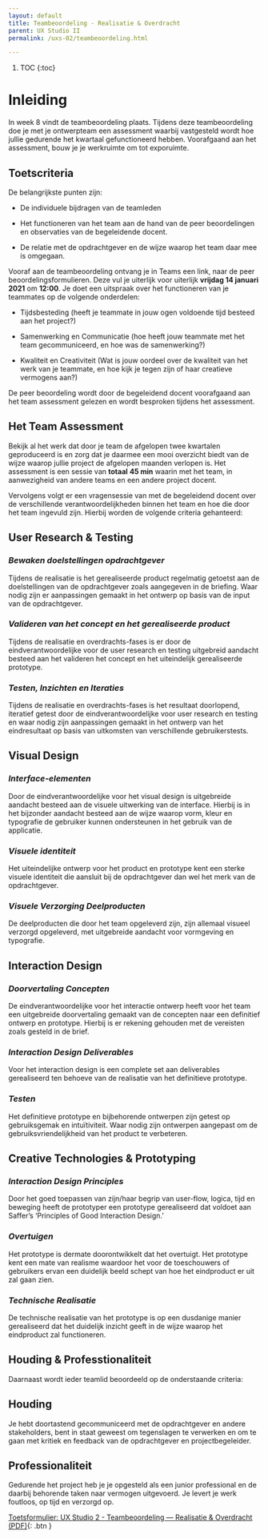 ```yaml
---
layout: default
title: Teambeoordeling - Realisatie & Overdracht
parent: UX Studio II
permalink: /uxs-02/teambeoordeling.html

---
```


1. TOC
{:toc}

# Inleiding

In week 8 vindt de teambeoordeling plaats. Tijdens deze teambeoordeling
doe je met je ontwerpteam een assessment waarbij vastgesteld wordt hoe
jullie gedurende het kwartaal gefunctioneerd hebben. Voorafgaand aan het
assessment, bouw je je werkruimte om tot exporuimte.

## Toetscriteria

De belangrijkste punten zijn:

-   De individuele bijdragen van de teamleden

-   Het functioneren van het team aan de hand van de peer beoordelingen
    en observaties van de begeleidende docent.

-   De relatie met de opdrachtgever en de wijze waarop het team daar mee
    is omgegaan.

Vooraf aan de teambeoordeling ontvang je in Teams een link, naar de peer
beoordelingsformulieren. Deze vul je uiterlijk voor uiterlijk **vrijdag
14 januari 2021** om **12:00**. Je doet een uitspraak over het
functioneren van je teammates op de volgende onderdelen:

-   Tijdsbesteding (heeft je teammate in jouw ogen voldoende tijd
    besteed aan het project?)

-   Samenwerking en Communicatie (hoe heeft jouw teammate met het team
    gecommuniceerd, en hoe was de samenwerking?)

-   Kwaliteit en Creativiteit (Wat is jouw oordeel over de kwaliteit van
    het werk van je teammate, en hoe kijk je tegen zijn of haar
    creatieve vermogens aan?)

De peer beoordeling wordt door de begeleidend docent voorafgaand aan het
team assessment gelezen en wordt besproken tijdens het assessment.

## Het Team Assessment

Bekijk al het werk dat door je team de afgelopen twee kwartalen
geproduceerd is en zorg dat je daarmee een mooi overzicht biedt van de
wijze waarop jullie project de afgelopen maanden verlopen is. Het
assessment is een sessie van **totaal** **45 min** waarin met het team,
in aanwezigheid van andere teams en een andere project docent.

Vervolgens volgt er een vragensessie van met de begeleidend docent over
de verschillende verantwoordelijkheden binnen het team en hoe die door
het team ingevuld zijn. Hierbij worden de volgende criteria gehanteerd:

## 

## User Research & Testing

### *Bewaken doelstellingen opdrachtgever*

Tijdens de realisatie is het gerealiseerde product regelmatig getoetst
aan de doelstellingen van de opdrachtgever zoals aangegeven in de
briefing. Waar nodig zijn er aanpassingen gemaakt in het ontwerp op
basis van de input van de opdrachtgever.

### *Valideren van het concept en het gerealiseerde product*

Tijdens de realisatie en overdrachts-fases is er door de
eindverantwoordelijke voor de user research en testing uitgebreid
aandacht besteed aan het valideren het concept en het uiteindelijk
gerealiseerde prototype.

### *Testen, Inzichten en Iteraties*

Tijdens de realisatie en overdrachts-fases is het resultaat doorlopend,
iteratief getest door de eindverantwoordelijke voor user research en
testing en waar nodig zijn aanpassingen gemaakt in het ontwerp van het
eindresultaat op basis van uitkomsten van verschillende gebruikerstests.

## Visual Design

### *Interface-elementen*

Door de eindverantwoordelijke voor het visual design is uitgebreide
aandacht besteed aan de visuele uitwerking van de interface. Hierbij is
in het bijzonder aandacht besteed aan de wijze waarop vorm, kleur en
typografie de gebruiker kunnen ondersteunen in het gebruik van de
applicatie.

### *Visuele identiteit*

Het uiteindelijke ontwerp voor het product en prototype kent een sterke
visuele identiteit die aansluit bij de opdrachtgever dan wel het merk
van de opdrachtgever.

### *Visuele Verzorging Deelproducten*

De deelproducten die door het team opgeleverd zijn, zijn allemaal
visueel verzorgd opgeleverd, met uitgebreide aandacht voor vormgeving en
typografie.

## Interaction Design

### *Doorvertaling Concepten*

De eindverantwoordelijke voor het interactie ontwerp heeft voor het team
een uitgebreide doorvertaling gemaakt van de concepten naar een
definitief ontwerp en prototype. Hierbij is er rekening gehouden met de
vereisten zoals gesteld in de brief.

### *Interaction Design Deliverables*

Voor het interaction design is een complete set aan deliverables
gerealiseerd ten behoeve van de realisatie van het definitieve
prototype.

### *Testen*

Het definitieve prototype en bijbehorende ontwerpen zijn getest op
gebruiksgemak en intuïtiviteit. Waar nodig zijn ontwerpen aangepast om
de gebruiksvriendelijkheid van het product te verbeteren.

## Creative Technologies & Prototyping

### *Interaction Design Principles*

Door het goed toepassen van zijn/haar begrip van user-flow, logica, tijd
en beweging heeft de prototyper een prototype gerealiseerd dat voldoet
aan Saffer’s ‘Principles of Good Interaction Design.’

### *Overtuigen*

Het prototype is dermate doorontwikkelt dat het overtuigt. Het prototype
kent een mate van realisme waardoor het voor de toeschouwers of
gebruikers ervan een duidelijk beeld schept van hoe het eindproduct er
uit zal gaan zien.

### *Technische Realisatie*

De technische realisatie van het prototype is op een dusdanige manier
gerealiseerd dat het duidelijk inzicht geeft in de wijze waarop het
eindproduct zal functioneren.

## Houding & Professtionaliteit

Daarnaast wordt ieder teamlid beoordeeld op de onderstaande criteria:

## Houding

Je hebt doortastend gecommuniceerd met de opdrachtgever en andere
stakeholders, bent in staat geweest om tegenslagen te verwerken en om te
gaan met kritiek en feedback van de opdrachtgever en projectbegeleider.

## Professionaliteit

Gedurende het project heb je je opgesteld als een junior professional en
de daarbij behorende taken naar vermogen uitgevoerd. Je levert je werk
foutloos, op tijd en verzorgd op.

[Toetsformulier: UX Studio 2 - Teambeoordeling — Realisatie & Overdracht (PDF)](02_UXS2_Teamassessment.pdf){: .btn }